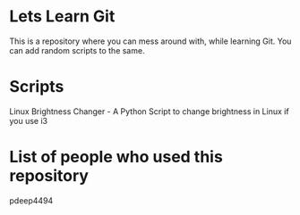 # Lets Learn Git
This is a repository where you can mess around with, while learning Git. You can add random scripts to the same.


# Scripts 
Linux Brightness Changer - A Python Script to change brightness in Linux if you use i3

# List of people who used this repository 
pdeep4494

